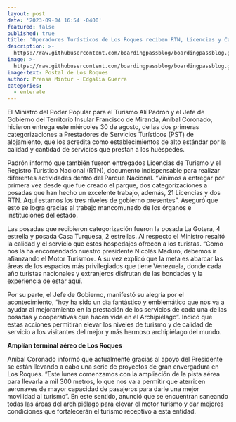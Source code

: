 ```yaml
---
layout: post
date: '2023-09-04 16:54 -0400'
featured: false
published: true
title: 'Operadores Turísticos de Los Roques reciben RTN, Licencias y Categorizaciones'
description: >-
  https://raw.githubusercontent.com/boardingpassblog/boardingpassblog.github.io/main/assets/images/Los-Roques.jpg
image: >-
  https://raw.githubusercontent.com/boardingpassblog/boardingpassblog.github.io/main/assets/images/Los-Roques.jpg
image-text: Postal de Los Roques
author: Prensa Mintur - Edgalia Guerra
categories:
  - enterate
---
```

El Ministro del Poder Popular para el Turismo Alí Padrón y el Jefe de Gobierno del Territorio Insular Francisco de Miranda, Aníbal Coronado, hicieron entrega este miércoles 30 de agosto, de las dos primeras categorizaciones a Prestadores de Servicios Turísticos (PST) de alojamiento, que los acredita como establecimientos de alto estándar por la calidad y cantidad de servicios que prestan a los huéspedes.

Padrón  informó que también fueron entregados  Licencias de Turismo  y el  Registro Turístico Nacional (RTN), documento indispensable para realizar  diferentes actividades dentro del Parque Nacional. “Vinimos a entregar por primera vez desde que fue creado el parque, dos categorizaciones a posadas que han hecho un excelente trabajo, además, 21 Licencias y dos RTN. Aquí estamos los tres niveles de gobierno presentes”. Aseguró que esto se logra gracias al trabajo mancomunado de los órganos e instituciones del estado.

Las posadas que recibieron categorización fueron la posada La Gotera, 4 estrella y posada Casa Turquesa, 2 estrellas. Al respecto el Ministro resaltó la calidad y el servicio que estos hospedajes ofrecen a los turistas. “Como nos la ha encomendado nuestro presidente Nicolás Maduro, debemos ir afianzando el Motor Turismo».  A su vez explicó que la meta es abarcar  las áreas de los espacios más privilegiados que tiene Venezuela, donde cada año  turistas nacionales y extranjeros disfrutan de las bondades y la experiencia de estar aquí. 

 Por su parte, el Jefe de Gobierno, manifestó su alegría por el acontecimiento, “hoy ha sido un día fantástico y emblemático que nos va a ayudar al mejoramiento en la prestación de los servicios de cada una de las posadas y cooperativas que hacen vida en el Archipiélago”. Indicó que estas acciones permitirán elevar los niveles de turismo y de calidad de servicio a los visitantes del mejor y más hermoso archipiélago del mundo.

**Amplían terminal aéreo de Los Roques**

Aníbal Coronado informó que actualmente gracias al apoyo del Presidente se están llevando a cabo una serie de proyectos de gran envergadura en Los Roques. “Este lunes comenzamos con la ampliación de la pista aérea para llevarla a mil 300 metros, lo que nos va a permitir que aterricen aeronaves de mayor capacidad de pasajeros para darle una mejor movilidad al turismo”. En este sentido, anunció que se encuentran saneando todas las áreas del archipiélago para elevar el motor turismo y dar mejores condiciones que fortalecerán el turismo receptivo a esta entidad.